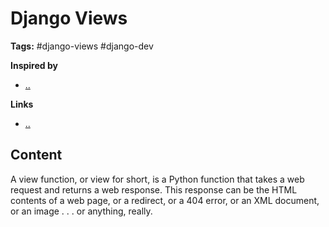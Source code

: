 # Django Views

**Tags:** #django-views #django-dev 

**Inspired by**
- [..]()

**Links**
- [..]()

## Content

A view function, or view for short, is a Python function that takes a web request and returns a web response. This response can be the HTML contents of a web page, or a redirect, or a 404 error, or an XML document, or an image . . . or anything, really. 

